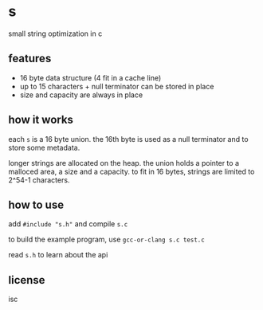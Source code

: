 s
==

small string optimization in c

features
---

- 16 byte data structure (4 fit in a cache line)
- up to 15 characters + null terminator can be stored in place
- size and capacity are always in place


how it works
---

each `s` is a 16 byte union.
the 16th byte is used as a null terminator and to store some metadata.

longer strings are allocated on the heap.
the union holds a pointer to a malloced area, a size and a capacity.
to fit in 16 bytes, strings are limited to 2^54-1 characters.


how to use
---

add `#include "s.h"` and compile `s.c`

to build the example program, use `gcc-or-clang s.c test.c`

read `s.h` to learn about the api


license
---

isc
